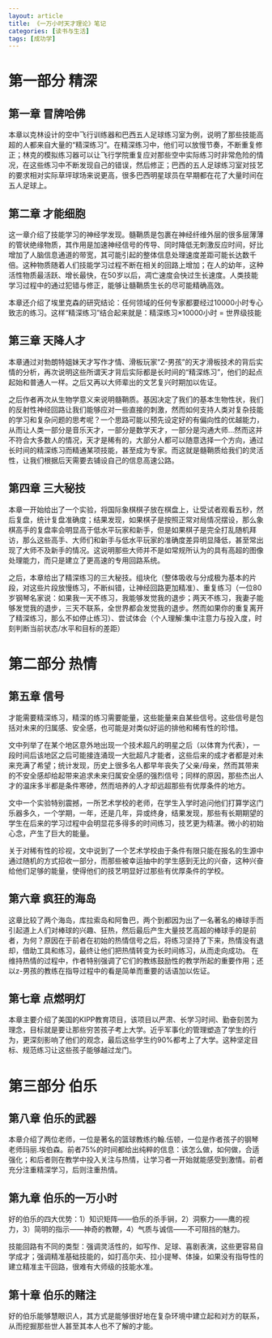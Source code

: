 ```yaml
---
layout: article
title: 《一万小时天才理论》笔记
categories: [读书与生活]
tags: [成功学]
---
```


# 第一部分 精深

## 第一章 冒牌哈佛

本章以克林设计的空中飞行训练器和巴西五人足球练习室为例，说明了那些技能高超的人都来自大量的“精深练习”。在精深练习中，他们可以放慢节奏，不断重复修正；林克的模拟练习器可以让飞行学院重复应对那些空中实际练习时非常危险的情况，在这些练习中不断发现自己的错误，然后修正；巴西的五人足球练习室对技艺的要求相对实际草坪球场来说更高，很多巴西明星球员在早期都在花了大量时间在五人足球上。

## 第二章 才能细胞

这一章介绍了技能学习的神经学发现。髓鞘质是包裹在神经纤维外层的很多层薄薄的管状绝缘物质，其作用是加速神经信号的传导、同时降低无刺激反应时间，好比增加了人脑信息通道的带宽，其可能引起的整体信息处理速度差距可能长达数千倍。这种物质随着人们技能学习过程不断在相关的回路上增加；在人的幼年，这种活性物质最活跃、增长最快，在50岁以后，凋亡速度会快过生长速度。人类技能学习过程中的通过犯错与修正，能够让髓鞘质生长的尽可能精确高效。

本章还介绍了埃里克森的研究结论：任何领域的任何专家都要经过10000小时专心致志的练习。这样“精深练习”结合起来就是：精深练习×10000小时 = 世界级技能

## 第三章 天降人才

本章通过对勃朗特姐妹天才写作才情、滑板玩家“Z-男孩”的天才滑板技术的背后实情的分析，再次说明这些所谓天才背后实际都是长时间的“精深练习”，他们的起点起始和普通人一样。之后又再以大师辈出的文艺复兴时期加以佐证。

之后作者再次从生物学意义来说明髓鞘质。基因决定了我们的基本生物性状，我们的反射性神经回路让我们能够应对一些直接的刺激，然而如何支持人类对复杂技能的学习和复杂问题的思考呢？一个思路可能以预先设定好的有偏向性的优越能力，从而让人类一部分是音乐天才，一部分是数学天才，一部分是沟通大师…然而这并不符合大多数人的情况，天才是稀有的，大部分人都可以随意选择一个方向，通过长时间的精深练习而精通某项技能，甚至成为专家。而这就是髓鞘质给我们的灵活性，让我们根据后天需要去铺设自己的信息高速公路。

## 第四章 三大秘技

本章一开始给出了一个实验，将国际象棋棋子放在棋盘上，让受试者观看五秒，然后复盘，统计复盘准确度；结果发现，如果棋子是按照正常对局情况摆设，那么象棋高手的复盘率会明显高于低水平玩家和新手，但是如果棋子是完全打乱随机拜访，那么这些高手、大师们和新手与低水平玩家的准确度差异明显降低，甚至常出现了大师不及新手的情况。这说明那些大师并不是如常规所认为的具有高超的图像处理能力，而只是建立了更高速的专用回路系统。

之后，本章给出了精深练习的三大秘技。组块化（整体吸收与分成极为基本的片段，对这些片段放慢练习，不断纠错，让神经回路更加精准）、重复练习（一位80岁钢琴名家说：如果我一天不练习，我能够发觉我的退步；两天不练习，我妻子能够发觉我的退步，三天不联系，全世界都会发觉我的退步。然而如果你的重复离开了精深练习，那么不如停止练习）、尝试体会（个人理解:集中注意力与投入度，时刻判断当前状态/水平和目标的差距）
# 第二部分 热情

## 第五章 信号

才能需要精深练习，精深的练习需要能量，这些能量来自某些信号。这些信号是包括对未来的归属感、安全感，也可能是对类似好运的排他和稀有性的珍惜。

文中列举了在某个地区意外地出现一个技术超凡的明星之后（以体育为代表），一段时间后该地区之后可能接连涌现一大批超凡才能者，这些后来的成才者都是对未来充满了希望；统计发现，历史上很多名人都早年丧失了父亲/母亲，然而其带来的不安全感却给起带来追求未来归属安全感的强烈信号；同样的原因，那些杰出人才的温床多半都是条件寒碜，然而培养的人才却远超那些有优厚条件的地方。

文中一个实验特别震撼，一所艺术学校的老师，在学生入学时追问他们打算学这门乐器多久，一个学期，一年，还是几年，异或终身，结果发现，那些有长期期望的学生在后来的学习过程中会明显花多得多的时间练习，技艺更为精湛。微小的初始心念，产生了巨大的能量。

关于对稀有性的珍视，文中说到了一个艺术学校由于条件有限只能在报名的生源中通过随机的方式招收一部分，而那些被幸运抽中的学生感到无比的兴奋，这种兴奋给他们足够的能量，使得他们的技艺明显好过那些有优厚条件的学校。 

## 第六章 疯狂的海岛

这章比较了两个海岛，库拉索岛和阿鲁巴，两个到都因为出了一名著名的棒球手而引起道上人们对棒球的兴趣、狂热，然后最后产生大量技艺高超的棒球手的是前者，为何？原因在于前者在初始的热情信号之后，将练习坚持了下来，热情没有退却，借助工具和练习，最终让他们把热情转变为长时间练习，从而走向成功。
在维持热情的过程中，作者特别强调了它们的教练鼓励性的教学所起的重要作用；还以z-男孩的教练在指导过程中的看是简单而重要的话语加以佐证。

## 第七章 点燃明灯

本章主要介绍了美国的KIPP教育项目，该项目以严肃、长学习时间、勤奋刻苦为理念，目标就是要让那些穷苦孩子考上大学。近乎军事化的管理塑造了学生的行为，更深刻影响了他们的观念，最后这些学生约90%都考上了大学。这种坚定目标、规范练习让这些孩子能够越过龙门。
# 第三部分 伯乐

## 第八章 伯乐的武器

本章介绍了两位老师，一位是著名的篮球教练约翰.伍顿，一位是作者孩子的钢琴老师玛丽.埃伯森。前者75%的时间都给出纯粹的信息：该怎么做，如何做，合适强化；和后者则在教学中投入关注与热情，让学习者一开始就能感受到激情。前者充分注重精深学习，后则注重热情。

## 第九章 伯乐的一万小时

好的伯乐的四大优势：1）知识矩阵——伯乐的杀手锏，2）洞察力——鹰的视力，3）简明的指示——神奇的教鞭，4）气质与诚信——不可阻挡的魅力。

技能回路有不同的类型：强调灵活性的，如写作、足球、喜剧表演，这些更容易自学成才；强调精准基础技能的，如打高尔夫、拉小提琴、体操，如果没有指导性的建立精准主干回路，很难有大师级的技能水准。

## 第十章 伯乐的赌注

好的伯乐能够慧眼识人，其方式是能够很好地在复杂环境中建立起和对方的联系，从而挖掘那些世人甚至其本人也不了解的才能。
